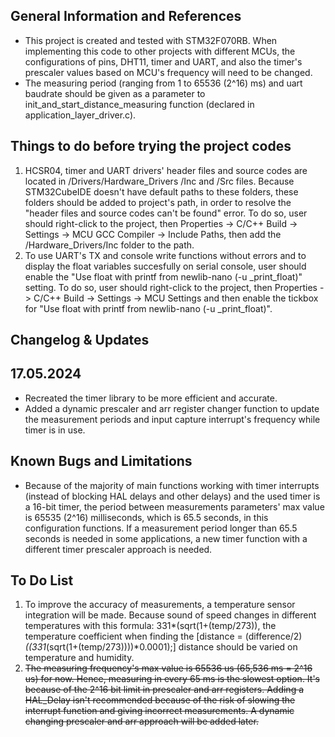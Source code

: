 **General Information and References**
-

* This project is created and tested with STM32F070RB. When implementing this code to other projects with different MCUs, the configurations of pins, DHT11, timer and UART, and also the timer's prescaler values based on MCU's frequency will need to be changed.
* The measuring period (ranging from 1 to 65536 (2^16) ms) and uart baudrate should be given as a parameter to init_and_start_distance_measuring function (declared in application_layer_driver.c).

**Things to do before trying the project codes**
-

1) HCSR04, timer and UART drivers' header files and source codes are located in /Drivers/Hardware_Drivers /Inc and /Src files. Because STM32CubeIDE doesn't have default paths to these folders, these folders should be added to project's path, in order to resolve the "header files and source codes can't be found" error. To do so, user should right-click to the project, then Properties -> C/C++ Build -> Settings -> MCU GCC Compiler -> Include Paths, then add the /Hardware_Drivers/Inc folder to the path.
2) To use UART's TX and console write functions without errors and to display the float variables succesfully on serial console, user should enable the "Use float with printf from newlib-nano (-u _print_float)" setting. To do so, user should right-click to the project, then Properties -> C/C++ Build -> Settings -> MCU Settings and then enable the tickbox for "Use float with printf from newlib-nano (-u _print_float)".

**Changelog & Updates**
-

17.05.2024
-
* Recreated the timer library to be more efficient and accurate.
* Added a dynamic prescaler and arr register changer function to update the measurement periods and input capture interrupt's frequency while timer is in use.

**Known Bugs and Limitations**
-

* Because of the majority of main functions working with timer interrupts (instead of blocking HAL delays and other delays) and the used timer is a 16-bit timer, the period between measurements parameters' max value is 65535 (2^16) milliseconds, which is 65.5 seconds, in this configuration functions. If a measurement period longer than 65.5 seconds is needed in some applications, a new timer function with a different timer prescaler approach is needed.

**To Do List**
-

1) To improve the accuracy of measurements, a temperature sensor integration will be made. Because sound of speed changes in different temperatures with this formula: 331*(sqrt(1+(temp/273)), the temperature coefficient when finding the [distance = (difference/2)*((331*(sqrt(1+(temp/273))))*0.0001);] distance should be varied on temperature and humidity.
2) ~~The measuring frequency's max value is 65536 us (65,536 ms = 2^16 us) for now. Hence, measuring in every 65 ms is the slowest option. It's because of the 2^16 bit limit in prescaler and arr registers. Adding a HAL_Delay isn't recommended because of the risk of slowing the interrupt function and giving incorrect measurements. A dynamic changing prescaler and arr approach will be added later.~~
